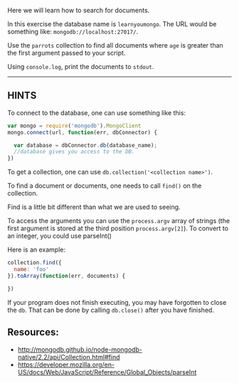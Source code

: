 Here we will learn how to search for documents.

In this exercise the database name is `learnyoumongo`.
The URL would be something like: `mongodb://localhost:27017/`.

Use the `parrots` collection to find all documents where `age`
is greater than the first argument passed to your script.

Using `console.log`, print the documents to `stdout`.

-----------------------------------------------------------
## HINTS

To connect to the database, one can use something like this:

```js
var mongo = require('mongodb').MongoClient
mongo.connect(url, function(err, dbConnector) {

  var database = dbConnector.db(database_name);
  //database gives you access to the DB.
})
```

To get a collection, one can use `db.collection('<collection name>')`.

To find a document or documents, one needs to call `find()` on the collection.

Find is a little bit different than what we are used to seeing.

To access the arguments you can use the `process.argv` array of strings (the first argument is stored at the third position `process.argv[2]`). To convert to an integer, you could use parseInt()

Here is an example:

```js
collection.find({
  name: 'foo'
}).toArray(function(err, documents) {

})
```

If your program does not finish executing, you may have forgotten to
close the `db`. That can be done by calling `db.close()` after you
have finished.

## Resources:
* http://mongodb.github.io/node-mongodb-native/2.2/api/Collection.html#find
* https://developer.mozilla.org/en-US/docs/Web/JavaScript/Reference/Global_Objects/parseInt
